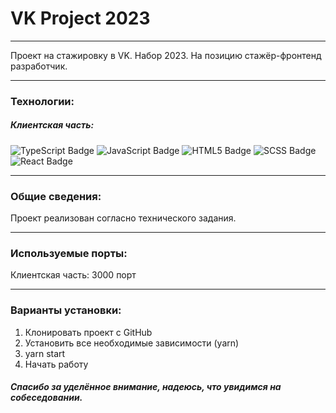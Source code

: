 <h1 >VK Project 2023</h1>
<hr/>
<p>
Проект на стажировку в VK. Набор 2023. На позицию стажёр-фронтенд разработчик.
</p>
<hr/>
<h3>Технологии:</h3>
<h5>Клиентская часть:</h5>
<div id="technologyStack">
<img src="https://img.shields.io/badge/TypeScript-blue?logo=TypeScript&logoColor=white&style=for-the-badge" alt="TypeScript Badge"/>
<img src="https://img.shields.io/badge/JavaScript-yellow?logo=JavaScript&logoColor=white&style=for-the-badge" alt="JavaScript Badge"/>
<img src="https://img.shields.io/badge/HTML5-orange?logo=HTML5&logoColor=white&style=for-the-badge" alt="HTML5 Badge"/>
<img src="https://img.shields.io/badge/SCSS-grey?logo=SASS&logoColor=white&style=for-the-badge" alt="SCSS Badge"/>
<img src="https://img.shields.io/badge/React-blue?logo=React&logoColor=white&style=for-the-badge" alt="React Badge"/>
</div>
<hr/>
<h3>Общие сведения:</h3>
<p> Проект реализован согласно технического задания.</p>
<hr/>
<h3>Используемые порты:</h3>
<p>Клиентская часть: 3000 порт</p>
<hr/>
<h3>Варианты установки:</h3>
<ol>
<li>Клонировать проект с GitHub</li>
<li>Установить все необходимые зависимости (yarn)</li>
<li>yarn start</li>
<li>Начать работу</li>
</ol>

<h5>Спасибо за уделённое внимание, надеюсь, что увидимся на собеседовании.</h5>
